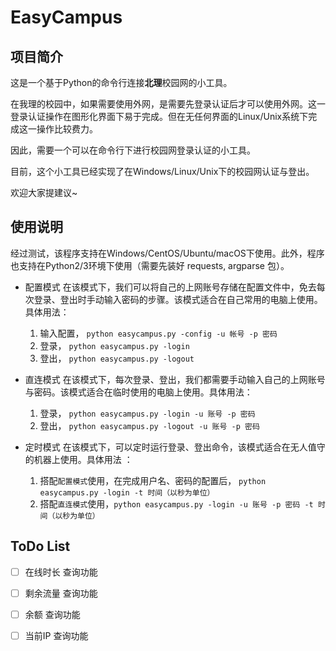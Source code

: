 # EasyCampus

## 项目简介
这是一个基于Python的命令行连接**北理**校园网的小工具。

在我理的校园中，如果需要使用外网，是需要先登录认证后才可以使用外网。这一登录认证操作在图形化界面下易于完成。但在无任何界面的Linux/Unix系统下完成这一操作比较费力。

因此，需要一个可以在命令行下进行校园网登录认证的小工具。

目前，这个小工具已经实现了在Windows/Linux/Unix下的校园网认证与登出。

欢迎大家提建议~

## 使用说明
经过测试，该程序支持在Windows/CentOS/Ubuntu/macOS下使用。此外，程序也支持在Python2/3环境下使用（需要先装好 requests, argparse 包）。
- 配置模式
在该模式下，我们可以将自己的上网账号存储在配置文件中，免去每次登录、登出时手动输入密码的步骤。该模式适合在自己常用的电脑上使用。具体用法：
    1. 输入配置， `python easycampus.py -config -u 帐号 -p 密码`
    2. 登录， `python easycampus.py -login`
    3. 登出， `python easycampus.py -logout` 

- 直连模式
在该模式下，每次登录、登出，我们都需要手动输入自己的上网账号与密码。该模式适合在临时使用的电脑上使用。具体用法：
    1. 登录， `python easycampus.py -login -u 账号 -p 密码`
    2. 登出， `python easycampus.py -logout -u 账号 -p 密码`

- 定时模式
在该模式下，可以定时运行登录、登出命令，该模式适合在无人值守的机器上使用。具体用法 ：
    1. 搭配`配置模式`使用，在完成用户名、密码的配置后， `python easycampus.py -login -t 时间（以秒为单位）`
    2. 搭配`直连模式`使用，`python easycampus.py -login -u 账号 -p 密码 -t 时间（以秒为单位）`

## ToDo List
- [ ] 在线时长 查询功能
- [ ] 剩余流量 查询功能
- [ ] 余额 查询功能
- [ ] 当前IP 查询功能

